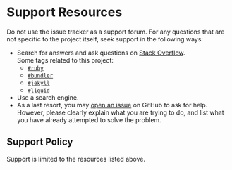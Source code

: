 # Support Resources

Do not use the issue tracker as a support forum. For any questions that are not specific to the project itself, seek support in the following ways:

- Search for answers and ask questions on [Stack Overflow](https://stackoverflow.com/questions).  
  Some tags related to this project:
  - <code><a href="https://stackoverflow.com/questions/tagged/ruby?tab=Frequent">#ruby</a></code>
  - <code><a href="https://stackoverflow.com/questions/tagged/bundler?tab=Frequent">#bundler</a></code>
  - <code><a href="https://stackoverflow.com/questions/tagged/jekyll?tab=Frequent">#jekyll</a></code>
  - <code><a href="https://stackoverflow.com/questions/tagged/liquid?tab=Frequent">#liquid</a></code>
- Use a search engine.
- As a last resort, you may [open an issue](https://github.com/Strappazzon/www/issues/new/choose) on GitHub to ask for help. However, please clearly explain what you are trying to do, and list what you have already attempted to solve the problem.

## Support Policy

Support is limited to the resources listed above.
